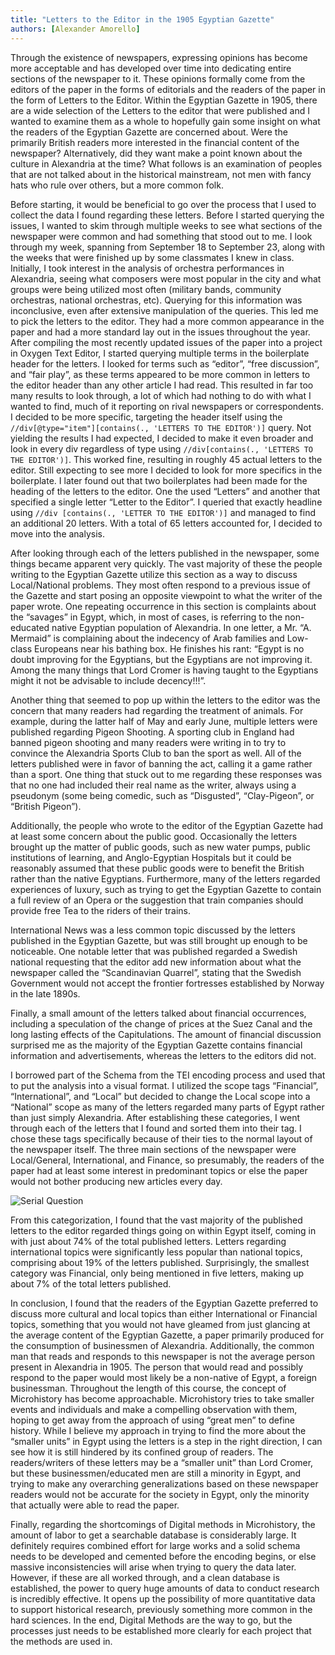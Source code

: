 ```yaml
---
title: "Letters to the Editor in the 1905 Egyptian Gazette"
authors: [Alexander Amorello]
---
```

Through the existence of newspapers, expressing opinions has become more acceptable and has developed over time into dedicating entire sections of the newspaper to it. These opinions formally come from the editors of the paper in the forms of editorials and the readers of the paper in the form of Letters to the Editor. Within the Egyptian Gazette in 1905, there are a wide selection of the Letters to the editor that were published and I wanted to examine them as a whole to hopefully gain some insight on what the readers of the Egyptian Gazette are concerned about. Were the primarily British readers more interested in the financial content of the newspaper? Alternatively, did they want make a point known about the culture in Alexandria at the time? What follows is an examination of peoples that are not talked about in the historical mainstream, not men with fancy hats who rule over others, but a more common folk.

Before starting, it would be beneficial to go over the process that I used to collect the data I found regarding these letters. Before I started querying the issues, I wanted to skim through multiple weeks to see what sections of the newspaper were common and had something that stood out to me. I look through my week, spanning from September 18 to September 23, along with the weeks that were finished up by some classmates I knew in class. Initially, I took interest in the analysis of orchestra performances in Alexandria, seeing what composers were most popular in the city and what groups were being utilized most often (military bands, community orchestras, national orchestras, etc). Querying for this information was inconclusive, even after extensive manipulation of the queries. This led me to pick the letters to the editor.  They had a more common appearance in the paper and had a more standard lay out in the issues throughout the year. After compiling the most recently updated issues of the paper into a project in Oxygen Text Editor, I started querying multiple terms in the boilerplate header for the letters. I looked for terms such as “editor”, “free discussion”, and “fair play”, as these terms appeared to be more common in letters to the editor header than any other article I had read. This resulted in far too many results to look through, a lot of which had nothing to do with what I wanted to find, much of it reporting on rival newspapers or correspondents. I decided to be more specific, targeting the header itself using the `//div[@type="item"][contains(., 'LETTERS TO THE EDITOR')]` query. Not yielding the results I had expected, I decided to make it even broader and look in every div regardless of type using `//div[contains(., 'LETTERS TO THE EDITOR')]`. This worked fine, resulting in roughly 45 actual letters to the editor. Still expecting to see more I decided to look for more specifics in the boilerplate. I later found out that two boilerplates had been made for the heading of the letters to the editor. One the used “Letters” and another that specified a single letter “Letter to the Editor”. I queried that exactly headline using `//div [contains(., 'LETTER TO THE EDITOR')]` and managed to find an additional 20 letters. With a total of 65 letters accounted for, I decided to move into the analysis.

After looking through each of the letters published in the newspaper, some things became apparent very quickly. The vast majority of these the people writing to the Egyptian Gazette utilize this section as a way to discuss Local/National problems. They most often respond to a previous issue of the Gazette and start posing an opposite viewpoint to what the writer of the paper wrote. One repeating occurrence in this section is complaints about the “savages” in Egypt, which, in most of cases, is referring to the non-educated native Egyptian population of Alexandria. In one letter, a Mr. “A. Mermaid” is complaining about the indecency of Arab families and Low-class Europeans near his bathing box. He finishes his rant: “Egypt is no doubt improving for the Egyptians, but the Egyptians are not improving it. Among the many things that Lord Cromer is having taught to the Egyptians might it not be advisable to include decency!!!”.

Another thing that seemed to pop up within the letters to the editor was the concern that many readers had regarding the treatment of animals. For example, during the latter half of May and early June, multiple letters were published regarding Pigeon Shooting. A sporting club in England had banned pigeon shooting and many readers were writing in to try to convince the Alexandria Sports Club to ban the sport as well. All of the letters published were in favor of banning the act, calling it a game rather than a sport. One thing that stuck out to me regarding these responses was that no one had included their real name as the writer, always using a pseudonym (some being comedic, such as “Disgusted”, “Clay-Pigeon”, or “British Pigeon”).

Additionally, the people who wrote to the editor of the Egyptian Gazette had at least some concern about the public good. Occasionally the letters brought up the matter of public goods, such as new water pumps, public institutions of learning, and Anglo-Egyptian Hospitals but it could be reasonably assumed that these public goods were to benefit the British rather than the native Egyptians.  Furthermore, many of the letters regarded experiences of luxury, such as trying to get the Egyptian Gazette to contain a full review of an Opera or the suggestion that train companies should provide free Tea to the riders of their trains.

International News was a less common topic discussed by the letters published in the Egyptian Gazette, but was still brought up enough to be noticeable. One notable letter that was published regarded a Swedish national requesting that the editor add new information about what the newspaper called the “Scandinavian Quarrel”, stating that the Swedish Government would not accept the frontier fortresses established by Norway in the late 1890s.

Finally, a small amount of the letters talked about financial occurrences, including a speculation of the change of prices at the Suez Canal and the long lasting effects of the Capitulations. The amount of financial discussion surprised me as the majority of the Egyptian Gazette contains financial information and advertisements, whereas the letters to the editors did not.

I borrowed part of the Schema from the TEI encoding process and used that to put the analysis into a visual format. I utilized the scope tags “Financial”, “International”, and “Local” but decided to change the Local scope into a “National” scope as many of the letters regarded many parts of Egypt rather than just simply Alexandria. After establishing these categories, I went through each of the letters that I found and sorted them into their tag. I chose these tags specifically because of their ties to the normal layout of the newspaper itself. The three main sections of the newspaper were Local/General, International, and Finance, so presumably, the readers of the paper had at least some interest in predominant topics or else the paper would not bother producing new articles every day.

![Serial Question](https://github.com/dig-eg-gaz/dig-eg-gaz.github.io/blob/master/images/analysis-images/amorello-analysis.jpg?raw=true)

From this categorization, I found that the vast majority of the published letters to the editor regarded things going on within Egypt itself, coming in with just about 74% of the total published letters. Letters regarding international topics were significantly less popular than national topics, comprising about 19% of the letters published. Surprisingly, the smallest category was Financial, only being mentioned in five letters, making up about 7% of the total letters published.

In conclusion, I found that the readers of the Egyptian Gazette preferred to discuss more cultural and local topics than either International or Financial topics, something that you would not have gleamed from just glancing at the average content of the Egyptian Gazette, a paper primarily produced for the consumption of businessmen of Alexandria. Additionally, the common man that reads and responds to this newspaper is not the average person present in Alexandria in 1905. The person that would read and possibly respond to the paper would most likely be a non-native of Egypt, a foreign businessman. Throughout the length of this course, the concept of Microhistory has become approachable. Microhistory tries to take smaller events and individuals and make a compelling observation with them, hoping to get away from the approach of using “great men” to define history. While I believe my approach in trying to find the more about the “smaller units” in Egypt using the letters is a step in the right direction, I can see how it is still hindered by its confined group of readers. The readers/writers of these letters may be a “smaller unit” than Lord Cromer, but these businessmen/educated men are still a minority in Egypt, and trying to make any overarching generalizations based on these newspaper readers would not be accurate for the society in Egypt, only the minority that actually were able to read the paper.

Finally, regarding the shortcomings of Digital methods in Microhistory, the amount of labor to get a searchable database is considerably large. It definitely requires combined effort for large works and a solid schema needs to be developed and cemented before the encoding begins, or else massive inconsistencies will arise when trying to query the data later. However, if these are all worked through, and a clean database is established, the power to query huge amounts of data to conduct research is incredibly effective. It opens up the possibility of more quantitative data to support historical research, previously something more common in the hard sciences.  In the end, Digital Methods are the way to go, but the processes just needs to be established more clearly for each project that the methods are used in.
